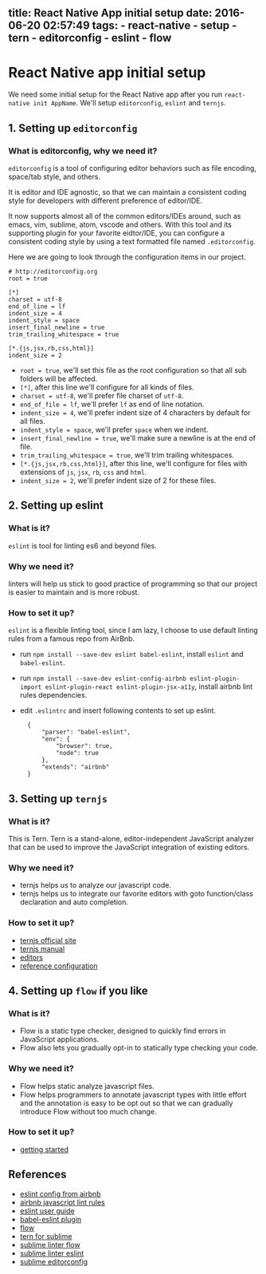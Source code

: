 title: React Native App initial setup
date: 2016-06-20 02:57:49
tags:
    - react-native
    - setup
    - tern
    - editorconfig
    - eslint
    - flow
---

# React Native app initial setup

We need some initial setup for the React Native app after you run `react-native init AppName`. We'll setup `editorconfig`, `eslint` and `ternjs`.

## 1. Setting up `editorconfig`

### What is editorconfig, why we need it?

`editorconfig` is a tool of configuring editor behaviors such as file encoding, space/tab style, and others. 

It is editor and IDE agnostic, so that we can maintain a consistent coding style for developers with different preference of editor/IDE. 

It now supports almost all of the common editors/IDEs around, such as emacs, vim, sublime, atom, vscode and others. With this tool and its supporting plugin for your favorite eidtor/IDE, you can configure a consistent coding style by using a text formatted file named `.editorconfig`.

Here we are going to look through the configuration items in our project.

    # http://editorconfig.org
    root = true

    [*]
    charset = utf-8
    end_of_line = lf
    indent_size = 4
    indent_style = space
    insert_final_newline = true
    trim_trailing_whitespace = true

    [*.{js,jsx,rb,css,html}]
    indent_size = 2

* `root = true`, we'll set this file as the root configuration so that all sub folders will be affected.
* `[*]`, after this line we'll configure for all kinds of files.
* `charset = utf-8`, we'll prefer file charset of `utf-8`.
* `end_of_file = lf`, we'll prefer `lf` as end of line notation.
* `indent_size = 4`, we'll prefer indent size of 4 characters by default for all files.
* `indent_style = space`, we'll prefer `space` when we indent.
* `insert_final_newline = true`, we'll make sure a newline is at the end of file.
* `trim_trailing_whitespace = true`, we'll trim trailing whitespaces.
* `[*.{js,jsx,rb,css,html}]`, after this line, we'll configure for files with extensions of `js`, `jsx`, `rb`, `css` and `html`.
* `indent_size = 2`, we'll prefer indent size of 2 for these files.

## 2. Setting up eslint

### What is it?

`eslint` is tool for linting es6 and beyond files.

### Why we need it?

linters will help us stick to good practice of programming so that our project is easier to maintain and is more robust.

### How to set it up?

`eslint` is a flexible linting tool, since I am lazy, I choose to use default linting rules from a famous repo from AirBnb.

* run `npm install --save-dev eslint babel-eslint`, install `eslint` and `babel-eslint`.
* run `npm install --save-dev eslint-config-airbnb eslint-plugin-import eslint-plugin-react eslint-plugin-jsx-a11y`, install airbnb lint rules dependencies.
* edit `.eslintrc` and insert following contents to set up eslint.

        {
            "parser": "babel-eslint",
            "env": {
                "browser": true,
                "node": true
            },
            "extends": "airbnb"
        } 

## 3. Setting up `ternjs`

### What is it?

This is Tern. Tern is a stand-alone, editor-independent JavaScript analyzer that can be used to improve the JavaScript integration of existing editors.

### Why we need it?

* ternjs helps us to analyze our javascript code.
* ternjs helps us to integrate our favorite editors with goto function/class declaration and auto completion.

### How to set it up?

* [ternjs official site](http://ternjs.net/)
* [ternjs manual](http://ternjs.net/doc/manual.html)
* [editors](http://ternjs.net/#plugins)
* [reference configuration](https://gist.github.com/vmlinz/6fc6949cbd0e378e55c951cb2d87b1dd)

## 4. Setting up `flow` if you like

### What is it?

* Flow is a static type checker, designed to quickly find errors in JavaScript applications.
* Flow also lets you gradually opt-in to statically type checking your code.

### Why we need it?

* Flow helps static analyze javascript files.
* Flow helps programmers to annotate javascript types with little effort and the annotation is easy to be opt out so that we can gradually introduce Flow without too much change.

### How to set it up?

* [getting started](https://flowtype.org/docs/getting-started.html#_)

## References

* [eslint config from airbnb](https://github.com/airbnb/javascript/tree/master/packages/eslint-config-airbnb)
* [airbnb javascript lint rules](https://github.com/airbnb/javascript)
* [eslint user guide](http://eslint.org/docs/user-guide/configuring)
* [babel-eslint plugin](https://github.com/babel/babel-eslint)
* [flow](https://flowtype.org/)
* [tern for sublime](https://github.com/ternjs/tern\_for\_sublime)
* [sublime linter flow](https://github.com/SublimeLinter/SublimeLinter-flow)
* [sublime linter eslint](https://github.com/roadhump/SublimeLinter-eslint)
* [sublime editorconfig](https://github.com/sindresorhus/editorconfig-sublime)
